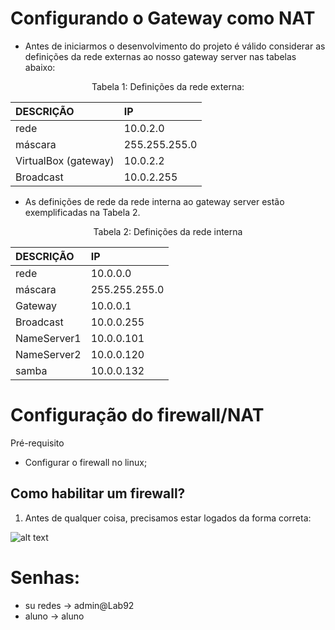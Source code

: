 # Configurando o Gateway como NAT

  * Antes de iniciarmos o desenvolvimento do projeto é válido considerar as definições da rede externas ao nosso gateway server  nas tabelas abaixo:
  
<p><center>Tabela 1: Definições da rede externa: </center></p>  

| DESCRIÇÃO   | IP            |
|:------------|:------------- |
| rede        | 10.0.2.0      |
| máscara     | 255.255.255.0 |
| VirtualBox (gateway)     | 10.0.2.2      |
| Broadcast   | 10.0.2.255    |

   * As definições de rede da rede interna ao gateway server estão exemplificadas na Tabela 2.

<p><center> Tabela 2: Definições da rede interna</center></p>

| DESCRIÇÃO   | IP            |
|:------------|:------------- |
| rede        | 10.0.0.0      |
| máscara     | 255.255.255.0 |
| Gateway     | 10.0.0.1      |
| Broadcast   | 10.0.0.255    |
| NameServer1 | 10.0.0.101     |
| NameServer2 | 10.0.0.120     |
| samba | 10.0.0.132   |

# Configuração do firewall/NAT
 
 Pré-requisito
  * Configurar o firewall no linux;
  
  ## Como habilitar um firewall?
  
   1. Antes de qualquer coisa, precisamos estar logados da forma correta:
   
   ![alt text](path/to/images_GW)
# Senhas:
 
 * su redes -> admin@Lab92
 * aluno -> aluno
